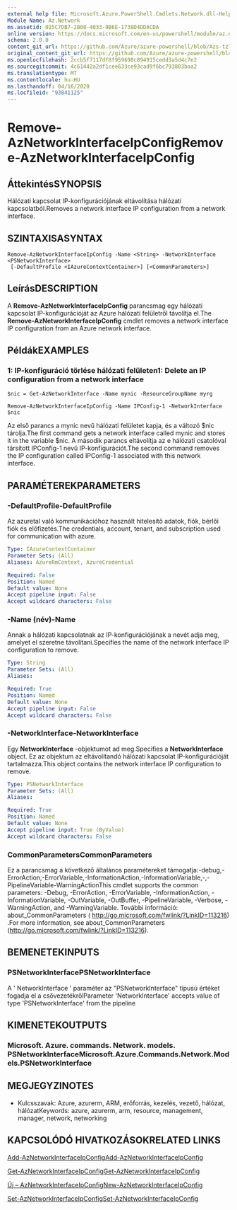```yaml
---
external help file: Microsoft.Azure.PowerShell.Cmdlets.Network.dll-Help.xml
Module Name: Az.Network
ms.assetid: 015C7DB7-2B08-4033-9B6E-1738D4DDACDA
online version: https://docs.microsoft.com/en-us/powershell/module/az.network/remove-aznetworkinterfaceipconfig
schema: 2.0.0
content_git_url: https://github.com/Azure/azure-powershell/blob/Azs-tzl/src/Network/Network/help/Remove-AzNetworkInterfaceIpConfig.md
original_content_git_url: https://github.com/Azure/azure-powershell/blob/Azs-tzl/src/Network/Network/help/Remove-AzNetworkInterfaceIpConfig.md
ms.openlocfilehash: 2ccb5f7117df8f959698c894915cedd3a5d4c7e2
ms.sourcegitcommit: 4c61442a2df1cee633ce93cad9f6bc793803baa2
ms.translationtype: MT
ms.contentlocale: hu-HU
ms.lasthandoff: 04/16/2020
ms.locfileid: "93841125"
---
```

# <span data-ttu-id="4c689-101">Remove-AzNetworkInterfaceIpConfig</span><span class="sxs-lookup"><span data-stu-id="4c689-101">Remove-AzNetworkInterfaceIpConfig</span></span>

## <span data-ttu-id="4c689-102">Áttekintés</span><span class="sxs-lookup"><span data-stu-id="4c689-102">SYNOPSIS</span></span>
<span data-ttu-id="4c689-103">Hálózati kapcsolat IP-konfigurációjának eltávolítása hálózati kapcsolatból.</span><span class="sxs-lookup"><span data-stu-id="4c689-103">Removes a network interface IP configuration from a network interface.</span></span>

## <span data-ttu-id="4c689-104">SZINTAXISA</span><span class="sxs-lookup"><span data-stu-id="4c689-104">SYNTAX</span></span>

```
Remove-AzNetworkInterfaceIpConfig -Name <String> -NetworkInterface <PSNetworkInterface>
 [-DefaultProfile <IAzureContextContainer>] [<CommonParameters>]
```

## <span data-ttu-id="4c689-105">Leírás</span><span class="sxs-lookup"><span data-stu-id="4c689-105">DESCRIPTION</span></span>
<span data-ttu-id="4c689-106">A **Remove-AzNetworkInterfaceIpConfig** parancsmag egy hálózati kapcsolat IP-konfigurációját az Azure hálózati felületről távolítja el.</span><span class="sxs-lookup"><span data-stu-id="4c689-106">The **Remove-AzNetworkInterfaceIpConfig** cmdlet removes a network interface IP configuration from an Azure network interface.</span></span>

## <span data-ttu-id="4c689-107">Példák</span><span class="sxs-lookup"><span data-stu-id="4c689-107">EXAMPLES</span></span>

### <span data-ttu-id="4c689-108">1: IP-konfiguráció törlése hálózati felületen</span><span class="sxs-lookup"><span data-stu-id="4c689-108">1: Delete an IP configuration from a network interface</span></span>
```
$nic = Get-AzNetworkInterface -Name mynic -ResourceGroupName myrg

Remove-AzNetworkInterfaceIpConfig -Name IPConfig-1 -NetworkInterface $nic
```

<span data-ttu-id="4c689-109">Az első parancs a mynic nevű hálózati felületet kapja, és a változó $nic tárolja.</span><span class="sxs-lookup"><span data-stu-id="4c689-109">The first command gets a network interface called mynic and stores it in the variable $nic.</span></span> <span data-ttu-id="4c689-110">A második parancs eltávolítja az e hálózati csatolóval társított IPConfig-1 nevű IP-konfigurációt.</span><span class="sxs-lookup"><span data-stu-id="4c689-110">The second command removes the IP configuration called IPConfig-1 associated with this network interface.</span></span>

## <span data-ttu-id="4c689-111">PARAMÉTEREK</span><span class="sxs-lookup"><span data-stu-id="4c689-111">PARAMETERS</span></span>

### <span data-ttu-id="4c689-112">-DefaultProfile</span><span class="sxs-lookup"><span data-stu-id="4c689-112">-DefaultProfile</span></span>
<span data-ttu-id="4c689-113">Az azuretal való kommunikációhoz használt hitelesítő adatok, fiók, bérlői fiók és előfizetés.</span><span class="sxs-lookup"><span data-stu-id="4c689-113">The credentials, account, tenant, and subscription used for communication with azure.</span></span>

```yaml
Type: IAzureContextContainer
Parameter Sets: (All)
Aliases: AzureRmContext, AzureCredential

Required: False
Position: Named
Default value: None
Accept pipeline input: False
Accept wildcard characters: False
```

### <span data-ttu-id="4c689-114">-Name (név)</span><span class="sxs-lookup"><span data-stu-id="4c689-114">-Name</span></span>
<span data-ttu-id="4c689-115">Annak a hálózati kapcsolatnak az IP-konfigurációjának a nevét adja meg, amelyet el szeretne távolítani.</span><span class="sxs-lookup"><span data-stu-id="4c689-115">Specifies the name of the network interface IP configuration to remove.</span></span>

```yaml
Type: String
Parameter Sets: (All)
Aliases: 

Required: True
Position: Named
Default value: None
Accept pipeline input: False
Accept wildcard characters: False
```

### <span data-ttu-id="4c689-116">-NetworkInterface</span><span class="sxs-lookup"><span data-stu-id="4c689-116">-NetworkInterface</span></span>
<span data-ttu-id="4c689-117">Egy **NetworkInterface** -objektumot ad meg.</span><span class="sxs-lookup"><span data-stu-id="4c689-117">Specifies a **NetworkInterface** object.</span></span>
<span data-ttu-id="4c689-118">Ez az objektum az eltávolítandó hálózati kapcsolat IP-konfigurációját tartalmazza.</span><span class="sxs-lookup"><span data-stu-id="4c689-118">This object contains the network interface IP configuration to remove.</span></span>

```yaml
Type: PSNetworkInterface
Parameter Sets: (All)
Aliases: 

Required: True
Position: Named
Default value: None
Accept pipeline input: True (ByValue)
Accept wildcard characters: False
```

### <span data-ttu-id="4c689-119">CommonParameters</span><span class="sxs-lookup"><span data-stu-id="4c689-119">CommonParameters</span></span>
<span data-ttu-id="4c689-120">Ez a parancsmag a következő általános paramétereket támogatja:-debug,-ErrorAction,-ErrorVariable,-InformationAction,-InformationVariable,-,-PipelineVariable-WarningAction</span><span class="sxs-lookup"><span data-stu-id="4c689-120">This cmdlet supports the common parameters: -Debug, -ErrorAction, -ErrorVariable, -InformationAction, -InformationVariable, -OutVariable, -OutBuffer, -PipelineVariable, -Verbose, -WarningAction, and -WarningVariable.</span></span> <span data-ttu-id="4c689-121">További információ: about_CommonParameters ( http://go.microsoft.com/fwlink/?LinkID=113216) .</span><span class="sxs-lookup"><span data-stu-id="4c689-121">For more information, see about_CommonParameters (http://go.microsoft.com/fwlink/?LinkID=113216).</span></span>

## <span data-ttu-id="4c689-122">BEMENETEK</span><span class="sxs-lookup"><span data-stu-id="4c689-122">INPUTS</span></span>

### <span data-ttu-id="4c689-123">PSNetworkInterface</span><span class="sxs-lookup"><span data-stu-id="4c689-123">PSNetworkInterface</span></span>
<span data-ttu-id="4c689-124">A ' NetworkInterface ' paraméter az "PSNetworkInterface" típusú értéket fogadja el a csővezetékről</span><span class="sxs-lookup"><span data-stu-id="4c689-124">Parameter 'NetworkInterface' accepts value of type 'PSNetworkInterface' from the pipeline</span></span>

## <span data-ttu-id="4c689-125">KIMENETEK</span><span class="sxs-lookup"><span data-stu-id="4c689-125">OUTPUTS</span></span>

### <span data-ttu-id="4c689-126">Microsoft. Azure. commands. Network. models. PSNetworkInterface</span><span class="sxs-lookup"><span data-stu-id="4c689-126">Microsoft.Azure.Commands.Network.Models.PSNetworkInterface</span></span>

## <span data-ttu-id="4c689-127">MEGJEGYZI</span><span class="sxs-lookup"><span data-stu-id="4c689-127">NOTES</span></span>
* <span data-ttu-id="4c689-128">Kulcsszavak: Azure, azurerm, ARM, erőforrás, kezelés, vezető, hálózat, hálózat</span><span class="sxs-lookup"><span data-stu-id="4c689-128">Keywords: azure, azurerm, arm, resource, management, manager, network, networking</span></span>

## <span data-ttu-id="4c689-129">KAPCSOLÓDÓ HIVATKOZÁSOK</span><span class="sxs-lookup"><span data-stu-id="4c689-129">RELATED LINKS</span></span>

[<span data-ttu-id="4c689-130">Add-AzNetworkInterfaceIpConfig</span><span class="sxs-lookup"><span data-stu-id="4c689-130">Add-AzNetworkInterfaceIpConfig</span></span>](./Add-AzNetworkInterfaceIpConfig.md)

[<span data-ttu-id="4c689-131">Get-AzNetworkInterfaceIpConfig</span><span class="sxs-lookup"><span data-stu-id="4c689-131">Get-AzNetworkInterfaceIpConfig</span></span>](./Get-AzNetworkInterfaceIpConfig.md)

[<span data-ttu-id="4c689-132">Új – AzNetworkInterfaceIpConfig</span><span class="sxs-lookup"><span data-stu-id="4c689-132">New-AzNetworkInterfaceIpConfig</span></span>](./New-AzNetworkInterfaceIpConfig.md)

[<span data-ttu-id="4c689-133">Set-AzNetworkInterfaceIpConfig</span><span class="sxs-lookup"><span data-stu-id="4c689-133">Set-AzNetworkInterfaceIpConfig</span></span>](./Set-AzNetworkInterfaceIpConfig.md)


